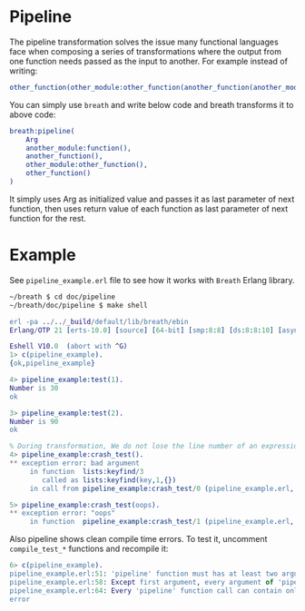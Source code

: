 # Pipeline
The pipeline transformation solves the issue many functional languages face when composing a series of transformations where the output from one function needs passed as the input to another. For example instead of writing:
```erlang
other_function(other_module:other_function(another_function(another_module:function(Arg)))
```
You can simply use `breath` and write below code and breath transforms it to above code:
```erlang
breath:pipeline(
    Arg
    another_module:function(),
    another_function(),
    other_module:other_function(),
    other_function()
)
```
It simply uses Arg as initialized value and passes it as last parameter of next function, then uses return value of each function as last parameter of next function for the rest. 


# Example
See `pipeline_example.erl` file to see how it works with `Breath` Erlang library.  
```sh
~/breath $ cd doc/pipeline
~/breath/doc/pipeline $ make shell
```
```erlang
erl -pa ../../_build/default/lib/breath/ebin
Erlang/OTP 21 [erts-10.0] [source] [64-bit] [smp:8:8] [ds:8:8:10] [async-threads:1] [hipe]

Eshell V10.0  (abort with ^G)
1> c(pipeline_example).
{ok,pipeline_example}

4> pipeline_example:test(1).
Number is 30
ok

3> pipeline_example:test(2).
Number is 90
ok

% During transformation, We do not lose the line number of an expression:
4> pipeline_example:crash_test().                                                               
** exception error: bad argument
     in function  lists:keyfind/3
        called as lists:keyfind(key,1,{})
     in call from pipeline_example:crash_test/0 (pipeline_example.erl, line 38)

5> pipeline_example:crash_test(oops).                                                           
** exception error: "oops"
     in function  pipeline_example:crash_test/1 (pipeline_example.erl, line 46)
```


Also pipeline shows clean compile time errors. To test it, uncomment `compile_test_*` functions and recompile it:
```erlang
6> c(pipeline_example).
pipeline_example.erl:51: 'pipeline' function must has at least two arguments.
pipeline_example.erl:58: Except first argument, every argument of 'pipeline' must be a function call.
pipeline_example.erl:64: Every 'pipeline' function call can contain only one underscore.
error
```
